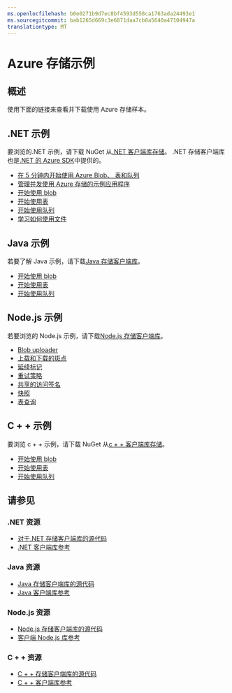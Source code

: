 ```yaml
---
ms.openlocfilehash: b0e0271b9d7ec8bf4593d558ca1763ada24493e1
ms.sourcegitcommit: bab1265d669c3e6871daa7cb8a5640a47104947a
translationtype: MT
---
```

<properties 
   pageTitle="Azure 存储样本 |Microsoft Azure"
   description="查看、 下载并尝试 Azure 存储的示例。 发现快速入门示例的 blob、 队列、 表格和文件，使用.NET、 Java、 Node.js 和 c + + 存储客户端库。"
   services="storage"
   documentationCenter="na"
   authors="tamram"
   manager="na"
   editor="na" />
<tags 
   ms.service="storage"
   ms.devlang="na"
   ms.topic="article"
   ms.tgt_pltfrm="na"
   ms.workload="storage"
   ms.date="09/01/2015"
   ms.author="tamram" />

# Azure 存储示例

## 概述
使用下面的链接来查看并下载使用 Azure 存储样本。

## .NET 示例

要浏览的.NET 示例，请下载 NuGet 从[.NET 客户端库存储](https://www.nuget.org/packages/WindowsAzure.Storage/)。 .NET 存储客户端库也是[.NET 的 Azure SDK](http://azure.microsoft.com/downloads/)中提供的。 

* [在 5 分钟内开始使用 Azure Blob、 表和队列](storage-getting-started-guide.md)
* [管理并发使用 Azure 存储的示例应用程序](https://code.msdn.microsoft.com/Managing-Concurrency-using-56018114)
* [开始使用 blob](https://github.com/Azure/azure-storage-net/tree/master/Samples/GettingStarted/VisualStudioQuickStarts/DataBlobStorage)
* [开始使用表](https://github.com/Azure/azure-storage-net/tree/master/Samples/GettingStarted/VisualStudioQuickStarts/DataTableStorage)
* [开始使用队列](https://github.com/Azure/azure-storage-net/tree/master/Samples/GettingStarted/VisualStudioQuickStarts/DataStorageQueue)
* [学习如何使用文件](https://github.com/Azure/azure-storage-net/tree/master/Samples/GettingStarted/VisualStudioQuickStarts/DataTableStorage)

## Java 示例

若要了解 Java 示例，请下载[Java 存储客户端库](https://github.com/azure/azure-storage-java)。

* [开始使用 blob](https://github.com/Azure/azure-storage-java/tree/master/microsoft-azure-storage-samples/src/com/microsoft/azure/storage/blob/gettingstarted)
* [开始使用表](https://github.com/Azure/azure-storage-java/tree/master/microsoft-azure-storage-samples/src/com/microsoft/azure/storage/table/gettingtstarted)
* [开始使用队列](https://github.com/Azure/azure-storage-java/tree/master/microsoft-azure-storage-samples/src/com/microsoft/azure/storage/queue/gettingstarted)

## Node.js 示例

若要浏览的 Node.js 示例，请下载[Node.js 存储客户端库](https://github.com/Azure/azure-storage-node)。

* [Blob uploader](https://github.com/Azure/azure-storage-node/tree/master/examples/blobuploader)
* [上载和下载的斑点](https://github.com/Azure/azure-storage-node/blob/master/examples/samples/blobuploaddownloadsample.js)
* [延续标记](https://github.com/Azure/azure-storage-node/blob/master/examples/samples/continuationsample.js)
* [重试策略](https://github.com/Azure/azure-storage-node/blob/master/examples/samples/retrypolicysample.js)
* [共享的访问签名](https://github.com/Azure/azure-storage-node/blob/master/examples/samples/sassample.js)
* [快照](https://github.com/Azure/azure-storage-node/blob/master/examples/samples/snapshotsample.js)
* [表查询](https://github.com/Azure/azure-storage-node/blob/master/examples/samples/tablequerysample.js)

## C + + 示例

要浏览 c + + 示例，请下载 NuGet 从[c + + 客户端库存储](https://www.nuget.org/packages/wastorage/)。

* [开始使用 blob](https://github.com/Azure/azure-storage-cpp/tree/master/Microsoft.WindowsAzure.Storage/samples/BlobsGettingStarted)
* [开始使用表](https://github.com/Azure/azure-storage-cpp/tree/master/Microsoft.WindowsAzure.Storage/samples/TablesGettingStarted)
* [开始使用队列](https://github.com/Azure/azure-storage-cpp/tree/master/Microsoft.WindowsAzure.Storage/samples/QueuesGettingStarted)

## 请参见

### .NET 资源

- [对于.NET 存储客户端库的源代码](https://github.com/Azure/azure-storage-net)
- [.NET 客户端库参考](https://msdn.microsoft.com/library/azure/dn261237.aspx)

### Java 资源

- [Java 存储客户端库的源代码](https://github.com/azure/azure-storage-java)
- [Java 客户端库参考](http://dl.windowsazure.com/storage/javadoc/)

### Node.js 资源

- [Node.js 存储客户端库的源代码](https://github.com/Azure/azure-storage-node)
- [客户端 Node.js 库参考](http://dl.windowsazure.com/nodestoragedocs/index.html)

### C + + 资源

- [C + + 存储客户端库的源代码](https://github.com/Azure/azure-storage-cpp)
- [C + + 客户端库参考](http://azure.github.io/azure-storage-cpp/) 
